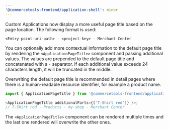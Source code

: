 ```yaml
---
'@commercetools-frontend/application-shell': minor
---
```


Custom Applications now display a more useful page title based on the page location. The following format is used:

```
<Entry-point-uri-path> - <project-key> - Merchant Center
```

You can optionally add more contextual information to the default page title by rendering the `<ApplicationPageTitle>` component and passing additional values.
The values are prepended to the default page title and concatenated with a `-` separator. If each additional value exceeds 24 characters length, it will be truncated in the middle.

Overwriting the default page title is recommended in detail pages where there is a human-readable resource identifier, for example a product name.

```js
import { ApplicationPageTitle } from '@commercetools-frontend/application-shell';

<ApplicationPageTitle additionalParts={['T-Shirt red']} />;
// T-Shirt red - Products - my-shop - Merchant Center
```

The `<ApplicationPageTitle>` component can be rendered multiple times and the last one rendered will overwrite the other ones.

